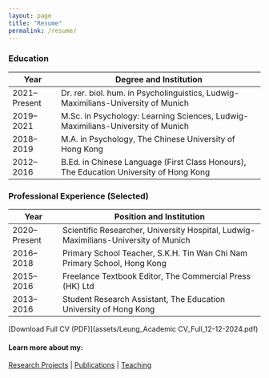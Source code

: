 ```yaml
---
layout: page
title: "Resume"
permalink: /resume/
---
```


### Education

| Year                  | Degree and Institution                                                                 |
|-----------------------|----------------------------------------------------------------------------------------|
| 2021–Present          | Dr. rer. biol. hum. in Psycholinguistics, Ludwig-Maximilians-University of Munich      |
| 2019–2021             | M.Sc. in Psychology: Learning Sciences, Ludwig-Maximilians-University of Munich        |
| 2018–2019             | M.A. in Psychology, The Chinese University of Hong Kong                                |
| 2012–2016             | B.Ed. in Chinese Language (First Class Honours), The Education University of Hong Kong |

### Professional Experience (Selected)

| Year                  | Position and Institution                                                               |
|-----------------------|----------------------------------------------------------------------------------------|
| 2020–Present          | Scientific Researcher, University Hospital, Ludwig-Maximilians-University of Munich    |                    
| 2016–2018             | Primary School Teacher, S.K.H. Tin Wan Chi Nam Primary School, Hong Kong               |
| 2015–2016             | Freelance Textbook Editor, The Commercial Press (HK) Ltd                               |
| 2013–2016             | Student Research Assistant, The Education University of Hong Kong                      |

[Download Full CV (PDF)](assets/Leung_Academic CV_Full_12-12-2024.pdf)

#### Learn more about my:
[Research Projects](https://msleungyi.github.io/mywebsite/projects/) |
[Publications](https://msleungyi.github.io/mywebsite/publications/) |
[Teaching](https://msleungyi.github.io/mywebsite/teaching/)
